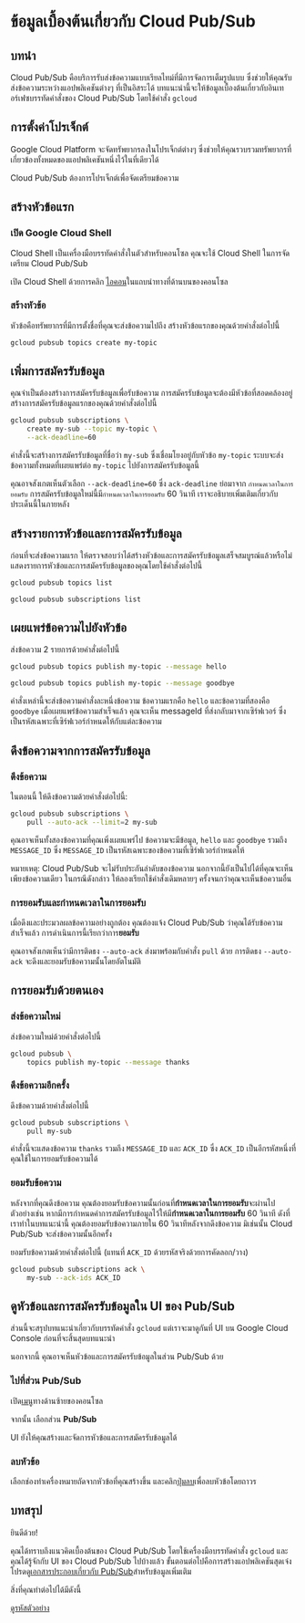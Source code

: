 # ข้อมูลเบื้องต้นเกี่ยวกับ Cloud Pub/Sub

<walkthrough-tutorial-url url="https://cloud.google.com/pubsub/quickstart-console"></walkthrough-tutorial-url></walkthrough-test-start-page>

<walkthrough-devshell-precreate></walkthrough-devshell-precreate>

## บทนำ

Cloud Pub/Sub คือบริการรับส่งข้อความแบบเรียลไทม์ที่มีการจัดการเต็มรูปแบบ ซึ่งช่วยให้คุณรับส่งข้อความระหว่างแอปพลิเคชันต่างๆ ที่เป็นอิสระได้ บทแนะนำนี้จะให้ข้อมูลเบื้องต้นเกี่ยวกับอินเทอร์เฟซบรรทัดคำสั่งของ Cloud Pub/Sub โดยใช้คำสั่ง `gcloud`

## การตั้งค่าโปรเจ็กต์

Google Cloud Platform จะจัดทรัพยากรลงในโปรเจ็กต์ต่างๆ ซึ่งช่วยให้คุณรวบรวมทรัพยากรที่เกี่ยวข้องทั้งหมดของแอปพลิเคชันหนึ่งไว้ในที่เดียวได้

Cloud Pub/Sub ต้องการโปรเจ็กต์เพื่อจัดเตรียมข้อความ

<walkthrough-project-setup></walkthrough-project-setup>

## สร้างหัวข้อแรก

### เปิด Google Cloud Shell

Cloud Shell เป็นเครื่องมือบรรทัดคำสั่งในตัวสำหรับคอนโซล คุณจะใช้ Cloud Shell ในการจัดเตรียม Cloud Pub/Sub

เปิด Cloud Shell ด้วยการคลิก
<walkthrough-cloud-shell-icon></walkthrough-cloud-shell-icon>
[ไอคอน][spotlight-open-devshell]ในแถบนำทางที่ด้านบนของคอนโซล

### สร้างหัวข้อ

หัวข้อคือทรัพยากรที่มีการตั้งชื่อที่คุณจะส่งข้อความไปถึง สร้างหัวข้อแรกของคุณด้วยคำสั่งต่อไปนี้

```bash
gcloud pubsub topics create my-topic
```

## เพิ่มการสมัครรับข้อมูล

คุณจำเป็นต้องสร้างการสมัครรับข้อมูลเพื่อรับข้อความ การสมัครรับข้อมูลจะต้องมีหัวข้อที่สอดคล้องอยู่ สร้างการสมัครรับข้อมูลแรกของคุณด้วยคำสั่งต่อไปนี้

```bash
gcloud pubsub subscriptions \
    create my-sub --topic my-topic \
    --ack-deadline=60
```

คำสั่งนี้จะสร้างการสมัครรับข้อมูลที่ชื่อว่า `my-sub` ซึ่งเชื่อมโยงอยู่กับหัวข้อ
`my-topic` ระบบจะส่งข้อความทั้งหมดที่เผยแพร่ต่อ `my-topic` ไปยังการสมัครรับข้อมูลนี้

คุณอาจสังเกตเห็นตัวเลือก `--ack-deadline=60` ซึ่ง `ack-deadline` ย่อมาจาก
`กำหนดเวลาในการยอมรับ` การสมัครรับข้อมูลใหม่นี้มี`กำหนดเวลาในการยอมรับ` 60 วินาที เราจะอธิบายเพิ่มเติมเกี่ยวกับประเด็นนี้ในภายหลัง

## สร้างรายการหัวข้อและการสมัครรับข้อมูล

ก่อนที่จะส่งข้อความแรก ให้ตรวจสอบว่าได้สร้างหัวข้อและการสมัครรับข้อมูลเสร็จสมบูรณ์แล้วหรือไม่ แสดงรายการหัวข้อและการสมัครรับข้อมูลของคุณโดยใช้คำสั่งต่อไปนี้

```bash
gcloud pubsub topics list
```

```bash
gcloud pubsub subscriptions list
```

## เผยแพร่ข้อความไปยังหัวข้อ

ส่งข้อความ 2 รายการด้วยคำสั่งต่อไปนี้

```bash
gcloud pubsub topics publish my-topic --message hello
```

```bash
gcloud pubsub topics publish my-topic --message goodbye
```

คำสั่งเหล่านี้จะส่งข้อความคำสั่งละหนึ่งข้อความ ข้อความแรกคือ `hello` และข้อความที่สองคือ `goodbye` เมื่อเผยแพร่ข้อความสำเร็จแล้ว คุณจะเห็น messageId ที่ส่งกลับมาจากเซิร์ฟเวอร์ ซึ่งเป็นรหัสเฉพาะที่เซิร์ฟเวอร์กำหนดให้กับแต่ละข้อความ

## ดึงข้อความจากการสมัครรับข้อมูล

### ดึงข้อความ

ในตอนนี้ ให้ดึงข้อความด้วยคำสั่งต่อไปนี้:

```bash
gcloud pubsub subscriptions \
    pull --auto-ack --limit=2 my-sub
```

คุณอาจเห็นทั้งสองข้อความที่คุณเพิ่งเผยแพร่ไป ข้อความจะมีข้อมูล, `hello` และ `goodbye` รวมถึง `MESSAGE_ID` ซึ่ง `MESSAGE_ID` เป็นรหัสเฉพาะของข้อความที่เซิร์ฟเวอร์กำหนดให้

หมายเหตุ: Cloud Pub/Sub จะไม่รับประกันลำดับของข้อความ นอกจากนี้ยังเป็นไปได้ที่คุณจะเห็นเพียงข้อความเดียว ในกรณีดังกล่าว ให้ลองเรียกใช้คำสั่งเดิมหลายๆ ครั้งจนกว่าคุณจะเห็นข้อความอื่น

### การยอมรับและกำหนดเวลาในการยอมรับ

เมื่อดึงและประมวลผลข้อความอย่างถูกต้อง คุณต้องแจ้ง Cloud Pub/Sub ว่าคุณได้รับข้อความสำเร็จแล้ว การดำเนินการนี้เรียกว่าการ**ยอมรับ**

คุณอาจสังเกตเห็นว่ามีการติดธง `--auto-ack` ส่งมาพร้อมกับคำสั่ง `pull` ด้วย
การติดธง `--auto-ack` จะดึงและยอมรับข้อความนั้นโดยอัตโนมัติ

## การยอมรับด้วยตนเอง

### ส่งข้อความใหม่

ส่งข้อความใหม่ด้วยคำสั่งต่อไปนี้

```bash
gcloud pubsub \
    topics publish my-topic --message thanks
```

### ดึงข้อความอีกครั้ง

ดึงข้อความด้วยคำสั่งต่อไปนี้

```bash
gcloud pubsub subscriptions \
    pull my-sub
```

คำสั่งนี้จะแสดงข้อความ `thanks` รวมถึง `MESSAGE_ID` และ `ACK_ID`
ซึ่ง `ACK_ID` เป็นอีกรหัสหนึ่งที่คุณใช้ในการยอมรับข้อความได้

### ยอมรับข้อความ

หลังจากที่คุณดึงข้อความ คุณต้องยอมรับข้อความนั้นก่อนที่**กำหนดเวลาในการยอมรับ**จะผ่านไป ตัวอย่างเช่น หากมีการกำหนดค่าการสมัครรับข้อมูลไว้ให้มี**กำหนดเวลาในการยอมรับ** 60 วินาที ดังที่เราทำในบทแนะนำนี้ คุณต้องยอมรับข้อความภายใน 60 วินาทีหลังจากดึงข้อความ มิเช่นนั้น Cloud Pub/Sub จะส่งข้อความนั้นอีกครั้ง

ยอมรับข้อความด้วยคำสั่งต่อไปนี้ (แทนที่ `ACK_ID` ด้วยรหัสจริงด้วยการคัดลอก/วาง)

```bash
gcloud pubsub subscriptions ack \
    my-sub --ack-ids ACK_ID
```

## ดูหัวข้อและการสมัครรับข้อมูลใน UI ของ Pub/Sub

ส่วนนี้จะสรุปบทแนะนำเกี่ยวกับบรรทัดคำสั่ง `gcloud` แต่เราจะมาดูกันที่ UI บน Google Cloud Console ก่อนที่จะสิ้นสุดบทแนะนำ

นอกจากนี้ คุณอาจเห็นหัวข้อและการสมัครรับข้อมูลในส่วน Pub/Sub ด้วย

### ไปที่ส่วน Pub/Sub

เปิด[เมนู][spotlight-console-menu]ทางด้านซ้ายของคอนโซล

จากนั้น เลือกส่วน **Pub/Sub**

<walkthrough-menu-navigation sectionid="CLOUDPUBSUB_SECTION"></walkthrough-menu-navigation>

UI ยังให้คุณสร้างและจัดการหัวข้อและการสมัครรับข้อมูลได้

### ลบหัวข้อ

เลือกช่องทำเครื่องหมายถัดจากหัวข้อที่คุณสร้างขึ้น และคลิก[ปุ่มลบ][spotlight-delete-button]เพื่อลบหัวข้อโดยถาวร

## บทสรุป

ยินดีด้วย!

<walkthrough-conclusion-trophy></walkthrough-conclusion-trophy>

คุณได้ทราบถึงแนวคิดเบื้องต้นของ Cloud Pub/Sub โดยใช้เครื่องมือบรรทัดคำสั่ง `gcloud` และคุณได้รู้จักกับ UI ของ Cloud Pub/Sub ไปบ้างแล้ว ขั้นตอนต่อไปคือการสร้างแอปพลิเคชันสุดเจ๋ง โปรดดู[เอกสารประกอบเกี่ยวกับ Pub/Sub][pubsub-docs]สำหรับข้อมูลเพิ่มเติม

สิ่งที่คุณทำต่อไปได้มีดังนี้

[ดูรหัสตัวอย่าง](https://cloud.google.com/pubsub/docs/quickstart-client-libraries)

[pubsub-docs]: https://cloud.google.com/pubsub/docs/
[spotlight-console-menu]: walkthrough://spotlight-pointer?spotlightId=console-nav-menu
[spotlight-delete-button]: walkthrough://spotlight-pointer?cssSelector=.p6n-icon-delete
[spotlight-open-devshell]: walkthrough://spotlight-pointer?spotlightId=devshell-activate-button
